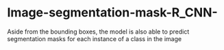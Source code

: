 # Image-segmentation-mask-R_CNN-
Aside from the bounding boxes, the model is also able to predict segmentation masks for each instance of a class in the image
